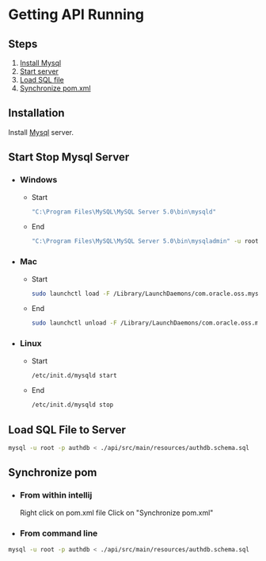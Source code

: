 # Getting API Running
## Steps
 1. [Install Mysql](#installation)
 2. [Start server](#start-stop-mysql-server)
 3. [Load SQL file](#load-sql-file-to-server)
 4. [Synchronize pom.xml](#synchronize-pom)

## Installation

Install [Mysql](https://dev.mysql.com/downloads/mysql/) server.

## Start Stop Mysql Server
* ### Windows
  * Start
    ```bash
    "C:\Program Files\MySQL\MySQL Server 5.0\bin\mysqld"
    ```
  * End
    ```bash
    "C:\Program Files\MySQL\MySQL Server 5.0\bin\mysqladmin" -u root shutdown
    ```
* ### Mac
  * Start
    ```bash
    sudo launchctl load -F /Library/LaunchDaemons/com.oracle.oss.mysql.mysqld.plist
    ```
  * End
    ```bash
    sudo launchctl unload -F /Library/LaunchDaemons/com.oracle.oss.mysql.mysqld.plist
    ```
* ### Linux
  * Start
    ```bash
    /etc/init.d/mysqld start
    ```
  * End
    ```bash
    /etc/init.d/mysqld stop
    ```
## Load SQL File to Server
  ```bash
  mysql -u root -p authdb < ./api/src/main/resources/authdb.schema.sql
  ```

## Synchronize pom
  * ### From within intellij
     Right click on pom.xml file
     Click on "Synchronize pom.xml"
  * ### From command line
  ```bash
  mysql -u root -p authdb < ./api/src/main/resources/authdb.schema.sql
  ```
